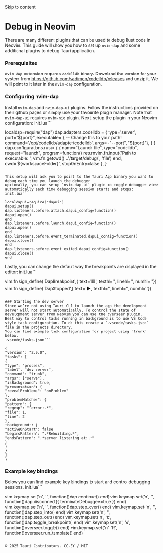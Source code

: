 Skip to content
# Debug in Neovim
There are many different plugins that can be used to debug Rust code in Neovim. This guide will show you how to set up `nvim-dap` and some additional plugins to debug Tauri application.
### Prerequisites
`nvim-dap` extension requires `codelldb` binary. Download the version for your system from https://github.com/vadimcn/codelldb/releases and unzip it. We will point to it later in the `nvim-dap` configuration.
### Configuring nvim-dap
Install `nvim-dap` and `nvim-dap-ui` plugins. Follow the instructions provided on their github pages or simply use your favourite plugin manager. Note that `nvim-dap-ui` requires `nvim-nio` plugin.
Next, setup the plugin in your Neovim configuration:
init.lua```

localdap=require("dap")
dap.adapters.codelldb = {
type='server',
port="${port}",
executable= {
-- Change this to your path!
command='/opt/codelldb/adapter/codelldb',
args= {"--port", "${port}"},
}
}
dap.configurations.rust= {
{
name="Launch file",
type="codelldb",
request="launch",
program=function()
returnvim.fn.input('Path to executable: ', vim.fn.getcwd() ..'/target/debug/', 'file')
end,
cwd='${workspaceFolder}',
stopOnEntry=false
},
}

```

This setup will ask you to point to the Tauri App binary you want to debug each time you lanuch the debugger.
Optionally, you can setup `nvim-dap-ui` plugin to toggle debugger view automatically each time debugging session starts and stops:
init.lua```

localdapui=require("dapui")
dapui.setup()
dap.listeners.before.attach.dapui_config=function()
dapui.open()
end
dap.listeners.before.launch.dapui_config=function()
dapui.open()
end
dap.listeners.before.event_terminated.dapui_config=function()
dapui.close()
end
dap.listeners.before.event_exited.dapui_config=function()
dapui.close()
end

```

Lastly, you can change the default way the breakpoints are displayed in the editor:
init.lua```

vim.fn.sign_define('DapBreakpoint',{ text='🟥', texthl='', linehl='', numhl=''})
vim.fn.sign_define('DapStopped',{ text='▶️', texthl='', linehl='', numhl=''})

```

### Starting the dev server
Since we’re not using Tauri CLI to launch the app the development server will not start automatically. To control the state of development server from Neovim you can use the overseer plugin.
Best way to control tasks running in background is to use VS Code style task configuration. To do this create a `.vscode/tasks.json` file in the projects directory.
You can find example task configuration for project using `trunk` below.
.vscode/tasks.json```

{
"version": "2.0.0",
"tasks": [
{
"type": "process",
"label": "dev server",
"command": "trunk",
"args": ["serve"],
"isBackground": true,
"presentation": {
"revealProblems": "onProblem"
},
"problemMatcher": {
"pattern": {
"regexp": "^error:.*",
"file": 1,
"line": 2
},
"background": {
"activeOnStart": false,
"beginsPattern": ".*Rebuilding.*",
"endsPattern": ".*server listening at:.*"
}
}
}
]
}

```

### Example key bindings
Below you can find example key bindings to start and control debugging sessions.
init.lua```

vim.keymap.set('n', '<F5>', function()dap.continue() end)
vim.keymap.set('n', '<F6>', function()dap.disconnect({ terminateDebuggee=true }) end)
vim.keymap.set('n', '<F10>', function()dap.step_over() end)
vim.keymap.set('n', '<F11>', function()dap.step_into() end)
vim.keymap.set('n', '<F12>', function()dap.step_out() end)
vim.keymap.set('n', '<Leader>b', function()dap.toggle_breakpoint() end)
vim.keymap.set('n', '<Leader>o', function()overseer.toggle() end)
vim.keymap.set('n', '<Leader>R', function()overseer.run_template() end)

```

© 2025 Tauri Contributors. CC-BY / MIT
